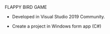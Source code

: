 FLAPPY BIRD GAME

  - Developed in Visual Studio 2019 Community.

  - Create a project in Windows form app (C#)
